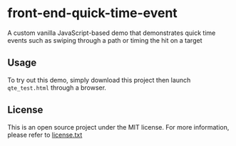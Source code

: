 # front-end-quick-time-event
A custom vanilla JavaScript-based demo that demonstrates quick time events such as swiping through a path or timing the hit on a target

## Usage
To try out this demo, simply download this project then launch `qte_test.html` through a browser.

## License
This is an open source project under the MIT license.  For more information, please refer to [license.txt](license.txt) 
